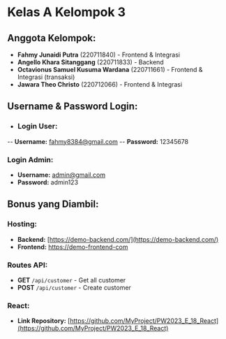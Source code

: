 # Kelas A Kelompok 3

## Anggota Kelompok:
- **Fahmy Junaidi Putra** (220711840) - Frontend & Integrasi
- **Angello Khara Sitanggang** (220711833) - Backend
- **Octavionus Samuel Kusuma Wardana** (220711661) - Frontend & Integrasi (transaksi)
- **Jawara Theo Christo** (220712066) - Frontend & Integrasi

## Username & Password Login:
- ### Login User:
-- **Username:** fahmy8384@gmail.com
-- **Password:** 12345678 

### Login Admin:
- **Username:** admin@gmail.com  
- **Password:** admin123 

## Bonus yang Diambil:
### Hosting:
- **Backend:** [https://demo-backend.com/](https://demo-backend.com/)
- **Frontend:** [https://demo-frontend-com](https://demo-frontend-com)

### Routes API:
- **GET** `/api/customer` - Get all customer  
- **POST** `/api/customer` - Create customer  

### React:
- **Link Repository:** [https://github.com/MyProject/PW2023_E_18_React](https://github.com/MyProject/PW2023_E_18_React)
